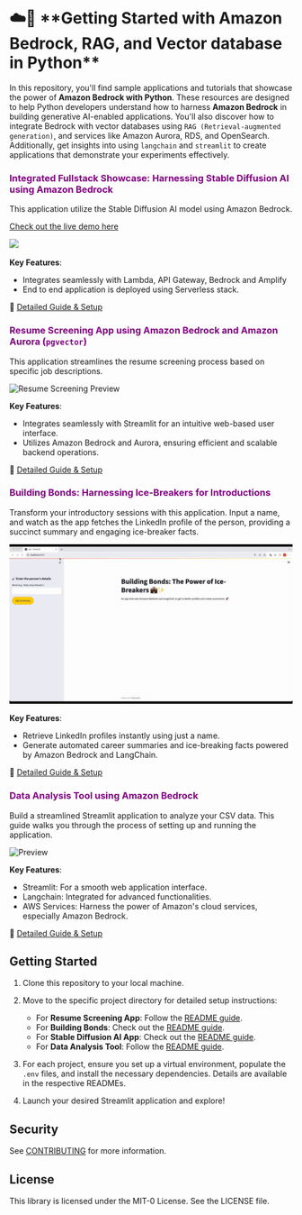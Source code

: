 <style>
.center-text h1 {
  transition: color 0.5s;
}

.center-text h1:hover {
  color: blue;
}
</style>

<p align="center" class="center-text">
  <h1>☁️🐍 **Getting Started with Amazon Bedrock, RAG, and Vector database in Python**</h1>
</p>


In this repository, you'll find sample applications and tutorials that showcase the power of **Amazon Bedrock with Python**. These resources are designed to help Python developers understand how to harness **Amazon Bedrock** in building generative AI-enabled applications. You'll also discover how to integrate Bedrock with vector databases using `RAG (Retrieval-augmented generation)`, and services like Amazon Aurora, RDS, and OpenSearch. Additionally, get insights into using `langchain` and `streamlit` to create applications that demonstrate your experiments effectively.

### <span style="color:purple">Integrated Fullstack Showcase: Harnessing Stable Diffusion AI using Amazon Bedrock</span>

This application utilize the Stable Diffusion AI model using Amazon Bedrock. 

[Check out the live demo here](https://main.d1zbstr6nltjhw.amplifyapp.com/)

![](image-generation-node-js-app/img/img-gen.gif)

**Key Features**:
- Integrates seamlessly with Lambda, API Gateway, Bedrock and Amplify
- End to end application is deployed using Serverless stack.

📖 [Detailed Guide & Setup](image-generation-node-js-app//README.md)

### <span style="color:purple">Resume Screening App using Amazon Bedrock and Amazon Aurora (`pgvector`)</span>

This application streamlines the resume screening process based on specific job descriptions. 

![Resume Screening Preview](resume-screening-app/Resume-Screener.gif)

**Key Features**:
- Integrates seamlessly with Streamlit for an intuitive web-based user interface.
- Utilizes Amazon Bedrock and Aurora, ensuring efficient and scalable backend operations.

📖 [Detailed Guide & Setup](resume-screening-app/README.md)

### <span style="color:purple">Building Bonds: Harnessing Ice-Breakers for Introductions</span>

Transform your introductory sessions with this application. Input a name, and watch as the app fetches the LinkedIn profile of the person, providing a succinct summary and engaging ice-breaker facts. 

![Building Bonds Preview](building-bonds/boundbuilding.gif)

**Key Features**:
- Retrieve LinkedIn profiles instantly using just a name.
- Generate automated career summaries and ice-breaking facts powered by Amazon Bedrock and LangChain.

📖 [Detailed Guide & Setup](building-bonds/README.md)

### <span style="color:purple">Data Analysis Tool using Amazon Bedrock</span>

Build a streamlined Streamlit application to analyze your CSV data. This guide walks you through the process of setting up and running the application.

![Preview](data-analysis-tool/da.gif)

**Key Features**:
- Streamlit: For a smooth web application interface.
- Langchain: Integrated for advanced functionalities.
- AWS Services: Harness the power of Amazon's cloud services, especially Amazon Bedrock.

📖 [Detailed Guide & Setup](data-analysis-tool/README.md)

## **Getting Started** 

1. Clone this repository to your local machine.

2. Move to the specific project directory for detailed setup instructions:
    - For **Resume Screening App**: Follow the [README guide](resume-screening-app/README.md).
    - For **Building Bonds**: Check out the [README guide](building-bonds/README.md).
    - For **Stable Diffusion AI App**: Check out the [README guide](image-generation-node-js-app/README.md).
    - For **Data Analysis Tool**: Follow the [README guide](llm-rag-vectordb-python/data-analysis-tool/README.md).

3. For each project, ensure you set up a virtual environment, populate the `.env` files, and install the necessary dependencies. Details are available in the respective READMEs.

4. Launch your desired Streamlit application and explore!

## **Security**

See [CONTRIBUTING](CONTRIBUTING.md#security-issue-notifications) for more information.

## **License**

This library is licensed under the MIT-0 License. See the LICENSE file.

